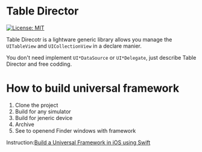 # Table Director

[![License: MIT](https://img.shields.io/badge/License-MIT-yellow.svg)](https://opensource.org/licenses/MIT) 

Table Direcotr is a lightware generic library allows you manage the `UITableView` and `UICollectionView` in a declare manier.

You don't need implement `UI*DataSource` or `UI*Delegate`, just describe Table Director and free codding.

# How to build universal framework
1. Clone the project
2. Build for any simulator
3. Build for jeneric device
4. Archive
5. See to openend Finder windows with framework

Instruction:[Build a Universal Framework in iOS using Swift](https://medium.com/swiftindia/build-a-custom-universal-framework-on-ios-swift-549c084de7c8)
